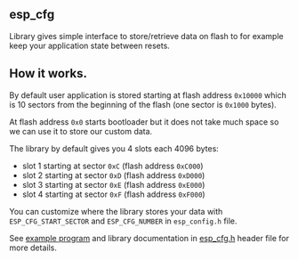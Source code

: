 ## esp_cfg

Library gives simple interface to store/retrieve data on flash to for example
keep your application state between resets.  

## How it works.

By default user application is stored starting at flash address `0x10000` which
is 10 sectors from the beginning of the flash (one sector is `0x1000` bytes).

At flash address `0x0` starts bootloader but it does not take much space so 
we can use it to store our custom data. 

The library by default gives you 4 slots each 4096 bytes:

- slot 1 starting at sector `0xC` (flash address `0xC000`) 
- slot 2 starting at sector `0xD` (flash address `0xD000`) 
- slot 3 starting at sector `0xE` (flash address `0xE000`) 
- slot 4 starting at sector `0xF` (flash address `0xF000`) 

You can customize where the library stores your data with 
`ESP_CFG_START_SECTOR` and `ESP_CFG_NUMBER` in `esp_config.h` file.

See [example program](../../examples/cfg) and library documentation in 
[esp_cfg.h](include/esp_cfg.h) header file for more details.
